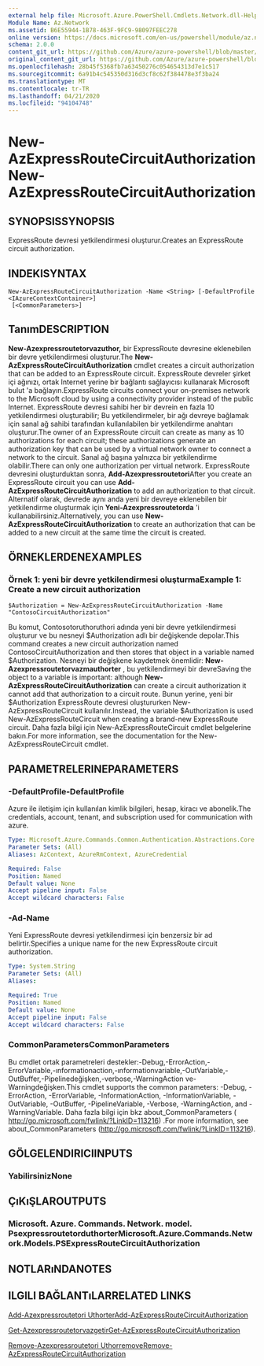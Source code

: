 ```yaml
---
external help file: Microsoft.Azure.PowerShell.Cmdlets.Network.dll-Help.xml
Module Name: Az.Network
ms.assetid: B6E55944-1B78-463F-9FC9-98097FEEC278
online version: https://docs.microsoft.com/en-us/powershell/module/az.network/new-azexpressroutecircuitauthorization
schema: 2.0.0
content_git_url: https://github.com/Azure/azure-powershell/blob/master/src/Network/Network/help/New-AzExpressRouteCircuitAuthorization.md
original_content_git_url: https://github.com/Azure/azure-powershell/blob/master/src/Network/Network/help/New-AzExpressRouteCircuitAuthorization.md
ms.openlocfilehash: 28b45f5368fb7a63450276c054654313d7e1c517
ms.sourcegitcommit: 6a91b4c545350d316d3cf8c62f384478e3f3ba24
ms.translationtype: MT
ms.contentlocale: tr-TR
ms.lasthandoff: 04/21/2020
ms.locfileid: "94104748"
---
```

# <span data-ttu-id="98118-101">New-AzExpressRouteCircuitAuthorization</span><span class="sxs-lookup"><span data-stu-id="98118-101">New-AzExpressRouteCircuitAuthorization</span></span>

## <span data-ttu-id="98118-102">SYNOPSIS</span><span class="sxs-lookup"><span data-stu-id="98118-102">SYNOPSIS</span></span>
<span data-ttu-id="98118-103">ExpressRoute devresi yetkilendirmesi oluşturur.</span><span class="sxs-lookup"><span data-stu-id="98118-103">Creates an ExpressRoute circuit authorization.</span></span>

## <span data-ttu-id="98118-104">INDEKI</span><span class="sxs-lookup"><span data-stu-id="98118-104">SYNTAX</span></span>

```
New-AzExpressRouteCircuitAuthorization -Name <String> [-DefaultProfile <IAzureContextContainer>]
 [<CommonParameters>]
```

## <span data-ttu-id="98118-105">Tanım</span><span class="sxs-lookup"><span data-stu-id="98118-105">DESCRIPTION</span></span>
<span data-ttu-id="98118-106">**New-Azexpressroutetorvazuthor,** bir ExpressRoute devresine eklenebilen bir devre yetkilendirmesi oluşturur.</span><span class="sxs-lookup"><span data-stu-id="98118-106">The **New-AzExpressRouteCircuitAuthorization** cmdlet creates a circuit authorization that can be added to an ExpressRoute circuit.</span></span> <span data-ttu-id="98118-107">ExpressRoute devreler şirket içi ağınızı, ortak Internet yerine bir bağlantı sağlayıcısı kullanarak Microsoft bulut 'a bağlayın.</span><span class="sxs-lookup"><span data-stu-id="98118-107">ExpressRoute circuits connect your on-premises network to the Microsoft cloud by using a connectivity provider instead of the public Internet.</span></span> <span data-ttu-id="98118-108">ExpressRoute devresi sahibi her bir devrein en fazla 10 yetkilendirmesi oluşturabilir; Bu yetkilendirmeler, bir ağı devreye bağlamak için sanal ağ sahibi tarafından kullanılabilen bir yetkilendirme anahtarı oluşturur.</span><span class="sxs-lookup"><span data-stu-id="98118-108">The owner of an ExpressRoute circuit can create as many as 10 authorizations for each circuit; these authorizations generate an authorization key that can be used by a virtual network owner to connect a network to the circuit.</span></span> <span data-ttu-id="98118-109">Sanal ağ başına yalnızca bir yetkilendirme olabilir.</span><span class="sxs-lookup"><span data-stu-id="98118-109">There can only one authorization per virtual network.</span></span>
<span data-ttu-id="98118-110">ExpressRoute devresini oluşturduktan sonra, **Add-Azexpressroutetori**</span><span class="sxs-lookup"><span data-stu-id="98118-110">After you create an ExpressRoute circuit you can use **Add-AzExpressRouteCircuitAuthorization** to add an authorization to that circuit.</span></span>
<span data-ttu-id="98118-111">Alternatif olarak, devrede aynı anda yeni bir devreye eklenebilen bir yetkilendirme oluşturmak için **Yeni-Azexpressroutetorda** 'i kullanabilirsiniz.</span><span class="sxs-lookup"><span data-stu-id="98118-111">Alternatively, you can use **New-AzExpressRouteCircuitAuthorization** to create an authorization that can be added to a new circuit at the same time the circuit is created.</span></span>

## <span data-ttu-id="98118-112">ÖRNEKLERDEN</span><span class="sxs-lookup"><span data-stu-id="98118-112">EXAMPLES</span></span>

### <span data-ttu-id="98118-113">Örnek 1: yeni bir devre yetkilendirmesi oluşturma</span><span class="sxs-lookup"><span data-stu-id="98118-113">Example 1: Create a new circuit authorization</span></span>
```
$Authorization = New-AzExpressRouteCircuitAuthorization -Name "ContosoCircuitAuthorization"
```

<span data-ttu-id="98118-114">Bu komut, Contosotoruthoruthori adında yeni bir devre yetkilendirmesi oluşturur ve bu nesneyi $Authorization adlı bir değişkende depolar.</span><span class="sxs-lookup"><span data-stu-id="98118-114">This command creates a new circuit authorization named ContosoCircuitAuthorization and then stores that object in a variable named $Authorization.</span></span> <span data-ttu-id="98118-115">Nesneyi bir değişkene kaydetmek önemlidir: **New-Azexpressroutetorvazmauthorter** , bu yetkilendirmeyi bir devre</span><span class="sxs-lookup"><span data-stu-id="98118-115">Saving the object to a variable is important: although **New-AzExpressRouteCircuitAuthorization** can create a circuit authorization it cannot add that authorization to a circuit route.</span></span> <span data-ttu-id="98118-116">Bunun yerine, yeni bir $Authorization ExpressRoute devresi oluştururken New-AzExpressRouteCircuit kullanılır.</span><span class="sxs-lookup"><span data-stu-id="98118-116">Instead, the variable $Authorization is used New-AzExpressRouteCircuit when creating a brand-new ExpressRoute circuit.</span></span>
<span data-ttu-id="98118-117">Daha fazla bilgi için New-AzExpressRouteCircuit cmdlet belgelerine bakın.</span><span class="sxs-lookup"><span data-stu-id="98118-117">For more information, see the documentation for the New-AzExpressRouteCircuit cmdlet.</span></span>

## <span data-ttu-id="98118-118">PARAMETRELERINE</span><span class="sxs-lookup"><span data-stu-id="98118-118">PARAMETERS</span></span>

### <span data-ttu-id="98118-119">-DefaultProfile</span><span class="sxs-lookup"><span data-stu-id="98118-119">-DefaultProfile</span></span>
<span data-ttu-id="98118-120">Azure ile iletişim için kullanılan kimlik bilgileri, hesap, kiracı ve abonelik.</span><span class="sxs-lookup"><span data-stu-id="98118-120">The credentials, account, tenant, and subscription used for communication with azure.</span></span>

```yaml
Type: Microsoft.Azure.Commands.Common.Authentication.Abstractions.Core.IAzureContextContainer
Parameter Sets: (All)
Aliases: AzContext, AzureRmContext, AzureCredential

Required: False
Position: Named
Default value: None
Accept pipeline input: False
Accept wildcard characters: False
```

### <span data-ttu-id="98118-121">-Ad</span><span class="sxs-lookup"><span data-stu-id="98118-121">-Name</span></span>
<span data-ttu-id="98118-122">Yeni ExpressRoute devresi yetkilendirmesi için benzersiz bir ad belirtir.</span><span class="sxs-lookup"><span data-stu-id="98118-122">Specifies a unique name for the new ExpressRoute circuit authorization.</span></span>

```yaml
Type: System.String
Parameter Sets: (All)
Aliases:

Required: True
Position: Named
Default value: None
Accept pipeline input: False
Accept wildcard characters: False
```

### <span data-ttu-id="98118-123">CommonParameters</span><span class="sxs-lookup"><span data-stu-id="98118-123">CommonParameters</span></span>
<span data-ttu-id="98118-124">Bu cmdlet ortak parametreleri destekler:-Debug,-ErrorAction,-ErrorVariable,-ınformationaction,-ınformationvariable,-OutVariable,-OutBuffer,-Pipelinedeğişken,-verbose,-WarningAction ve-Warningdeğişken.</span><span class="sxs-lookup"><span data-stu-id="98118-124">This cmdlet supports the common parameters: -Debug, -ErrorAction, -ErrorVariable, -InformationAction, -InformationVariable, -OutVariable, -OutBuffer, -PipelineVariable, -Verbose, -WarningAction, and -WarningVariable.</span></span> <span data-ttu-id="98118-125">Daha fazla bilgi için bkz about_CommonParameters ( http://go.microsoft.com/fwlink/?LinkID=113216) .</span><span class="sxs-lookup"><span data-stu-id="98118-125">For more information, see about_CommonParameters (http://go.microsoft.com/fwlink/?LinkID=113216).</span></span>

## <span data-ttu-id="98118-126">GÖLGELENDIRICI</span><span class="sxs-lookup"><span data-stu-id="98118-126">INPUTS</span></span>

### <span data-ttu-id="98118-127">Yabilirsiniz</span><span class="sxs-lookup"><span data-stu-id="98118-127">None</span></span>

## <span data-ttu-id="98118-128">ÇıKıŞLAR</span><span class="sxs-lookup"><span data-stu-id="98118-128">OUTPUTS</span></span>

### <span data-ttu-id="98118-129">Microsoft. Azure. Commands. Network. model. Psexpressroutetorduthorter</span><span class="sxs-lookup"><span data-stu-id="98118-129">Microsoft.Azure.Commands.Network.Models.PSExpressRouteCircuitAuthorization</span></span>

## <span data-ttu-id="98118-130">NOTLARıNDA</span><span class="sxs-lookup"><span data-stu-id="98118-130">NOTES</span></span>

## <span data-ttu-id="98118-131">ILGILI BAĞLANTıLAR</span><span class="sxs-lookup"><span data-stu-id="98118-131">RELATED LINKS</span></span>

[<span data-ttu-id="98118-132">Add-Azexpressroutetori Uthorter</span><span class="sxs-lookup"><span data-stu-id="98118-132">Add-AzExpressRouteCircuitAuthorization</span></span>](./Add-AzExpressRouteCircuitAuthorization.md)

[<span data-ttu-id="98118-133">Get-Azexpressroutetorvazgetir</span><span class="sxs-lookup"><span data-stu-id="98118-133">Get-AzExpressRouteCircuitAuthorization</span></span>](./Get-AzExpressRouteCircuitAuthorization.md)

[<span data-ttu-id="98118-134">Remove-Azexpressroutetori Uthorremove</span><span class="sxs-lookup"><span data-stu-id="98118-134">Remove-AzExpressRouteCircuitAuthorization</span></span>](./Remove-AzExpressRouteCircuitAuthorization.md)

